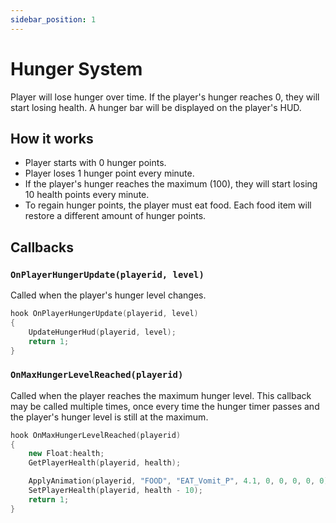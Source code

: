 ```yaml
---
sidebar_position: 1
---
```


# Hunger System

Player will lose hunger over time. If the player's hunger reaches 0, they will start losing health. A hunger bar will be displayed on the player's HUD.

## How it works

- Player starts with 0 hunger points.
- Player loses 1 hunger point every minute.
- If the player's hunger reaches the maximum (100), they will start losing 10 health points every minute.
- To regain hunger points, the player must eat food. Each food item will restore a different amount of hunger points.

## Callbacks

### `OnPlayerHungerUpdate(playerid, level)`
Called when the player's hunger level changes.

```cpp
hook OnPlayerHungerUpdate(playerid, level)
{
	UpdateHungerHud(playerid, level);
	return 1;
}
```

### `OnMaxHungerLevelReached(playerid)`
Called when the player reaches the maximum hunger level. This callback may be called multiple times, once every time the hunger timer passes and the player's hunger level is still at the maximum.

```cpp
hook OnMaxHungerLevelReached(playerid)
{
	new Float:health;
	GetPlayerHealth(playerid, health);

	ApplyAnimation(playerid, "FOOD", "EAT_Vomit_P", 4.1, 0, 0, 0, 0, 0);
	SetPlayerHealth(playerid, health - 10);
	return 1;
}
```